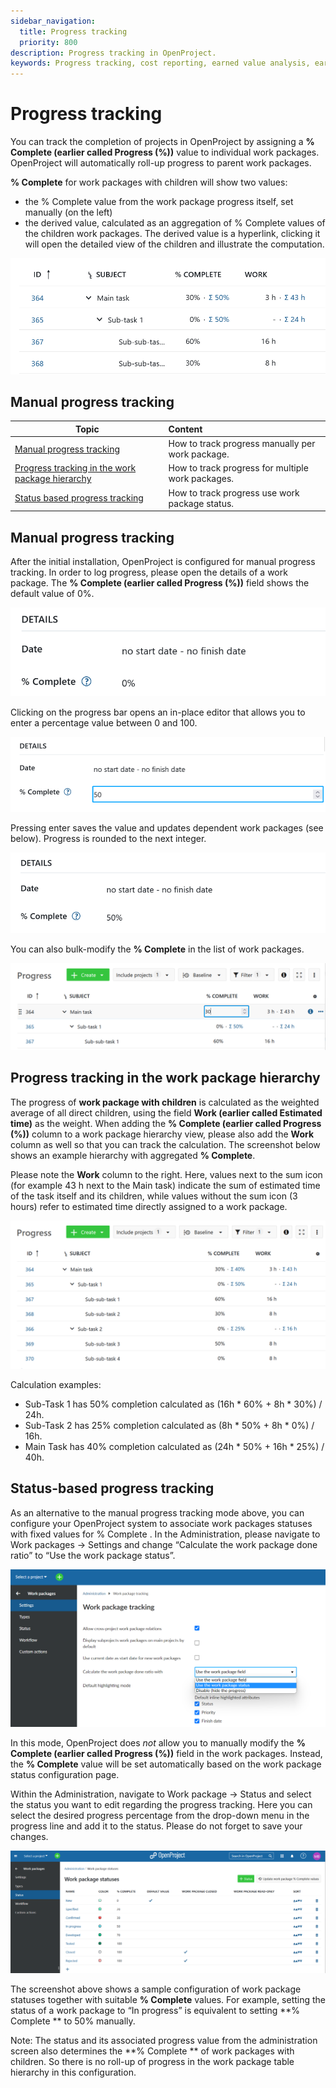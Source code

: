 ```yaml
---
sidebar_navigation:
  title: Progress tracking
  priority: 800
description: Progress tracking in OpenProject.
keywords: Progress tracking, cost reporting, earned value analysis, earned value management
---
```


# Progress tracking

You can track the completion of projects in OpenProject by assigning a **% Complete (earlier called Progress (%))** value to individual work packages.
OpenProject will automatically roll-up progress to parent work packages.



**% Complete** for work packages with children will show two values:

-  the % Complete value from the work package progress itself, set manually (on the left)
- the derived value, calculated as an aggregation of % Complete values of the children work packages. The derived value is a hyperlink, clicking it will open the detailed view of the children and illustrate the computation.

![](progress-tracking-two-progress-values.png)

## Manual progress tracking

| Topic                                                                                               | Content                                           |
|-----------------------------------------------------------------------------------------------------|:--------------------------------------------------|
| [Manual progress tracking](#manual-progress-tracking)                                               | How to track progress manually per work package.  |
| [Progress tracking in the work package hierarchy](#progress-tracking-in-the-work-package-hierarchy) | How to track progress for multiple work packages. |
| [Status based progress tracking](#status-based-progress-tracking)                                   | How to track progress use work package status.    |

## Manual progress tracking

After the initial installation, OpenProject is configured for manual progress tracking. In order to log progress,
please open the details of a work package.
The **% Complete (earlier called Progress (%))** field shows the default value of 0%.

![Work package progress field](progress-tracking-wp-field.png)

Clicking on the progress bar opens an in-place editor
that allows you to enter a percentage value between 0 and 100.

![Work package progress field with editor](progress-tracking-wp-field-editor.png)

Pressing enter saves the value and updates dependent work packages (see below).
Progress is rounded to the next integer.

![Work package progress field with 50%](progress-tracking-wp-field-50perc.png)

You can also bulk-modify the **% Complete** in the list of work packages.

![Bulk editing progress](progress-tracking-bulk-editing.png)

## Progress tracking in the work package hierarchy

The progress of **work package with children** is calculated as the weighted average of all direct children, using the field **Work (earlier called Estimated time)** as the weight.
When adding the **% Complete (earlier called Progress (%))** column to a work package hierarchy view, please also add the **Work**
column as well so that you can track the calculation.
The screenshot below shows an example hierarchy with aggregated **% Complete**.

Please note the **Work** column to the right.
Here, values next to the sum icon (for example 43 h next to the  Main task) indicate the sum of estimated time of the task itself and its children, while values without the sum icon (3 hours) refer to estimated time directly assigned to a work package.

![Progress calculation in the WP hierarchy](progress-tracking-hierarchy-progress.png)

Calculation examples:
 * Sub-Task 1 has 50% completion calculated as (16h * 60% + 8h * 30%) / 24h.
 * Sub-Task 2 has 25% completion calculated as (8h * 50% + 8h * 0%) / 16h.
 * Main Task has 40% completion calculated as (24h * 50% + 16h * 25%) / 40h.

## Status-based progress tracking

As an alternative to the manual progress tracking mode above, you can configure your OpenProject system to associate work packages statuses with fixed values for % Complete .
In the Administration, please navigate to Work packages -> Settings and change “Calculate the work package done ratio” to
“Use the work package status”.

![Change calculate the work package done ratio](image-20221102110738283.png)

In this mode, OpenProject does _not_ allow you to manually modify the
**% Complete (earlier called Progress (%))** field in the work packages.
Instead, the **% Complete** value will be set automatically based on the work package
status configuration page.

Within the Administration, navigate to Work package -> Status and select the status you want to edit regarding the progress tracking. Here you can select the desired progress percentage from the drop-down menu in the progress line and add it to the status. Please do not forget to save your changes.

![Progress calculation in the WP hierarchy](progress-tracking-admin-status-percentage-new.png)

The screenshot above shows a sample configuration of work package statuses together with suitable **% Complete**  values.
For example, setting the status of a work package to “In progress”
is equivalent to setting **% Complete ** to 50% manually.

Note: The status and its associated progress value from the
administration screen also determines the **% Complete ** of
work packages with children. So there is no roll-up of progress
in the work package table hierarchy in this configuration.

